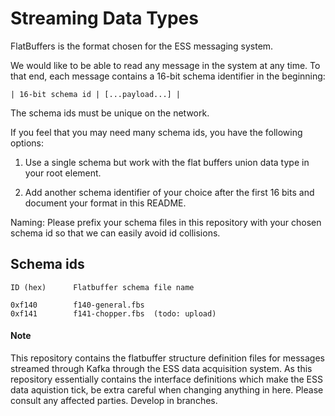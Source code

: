 # Streaming Data Types

FlatBuffers is the format chosen for the ESS messaging system.

We would like to be able to read any message in the system at any time.
To that end, each message contains a 16-bit schema identifier in the beginning:

```
| 16-bit schema id | [...payload...] |
```

The schema ids must be unique on the network.

If you feel that you may need many schema ids, you have the following options:

1) Use a single schema but work with the flat buffers union data type in your root element.

2) Add another schema identifier of your choice after the first 16 bits and document your
   format in this README.


Naming:  Please prefix your schema files in this repository with your chosen schema id
so that we can easily avoid id collisions.


## Schema ids

```
ID (hex)      Flatbuffer schema file name

0xf140        f140-general.fbs
0xf141        f141-chopper.fbs  (todo: upload)
```


#### Note

This repository contains the flatbuffer structure definition files for messages streamed through Kafka through the ESS data acquisition  system. As this repository essentially contains the interface definitions which make the ESS data aquistion tick, be extra careful when changing anything in here. Please consult any affected parties. Develop in branches.
